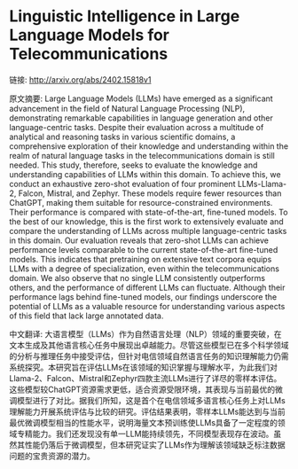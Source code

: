 # Linguistic Intelligence in Large Language Models for Telecommunications

链接: http://arxiv.org/abs/2402.15818v1

原文摘要:
Large Language Models (LLMs) have emerged as a significant advancement in the
field of Natural Language Processing (NLP), demonstrating remarkable
capabilities in language generation and other language-centric tasks. Despite
their evaluation across a multitude of analytical and reasoning tasks in
various scientific domains, a comprehensive exploration of their knowledge and
understanding within the realm of natural language tasks in the
telecommunications domain is still needed. This study, therefore, seeks to
evaluate the knowledge and understanding capabilities of LLMs within this
domain. To achieve this, we conduct an exhaustive zero-shot evaluation of four
prominent LLMs-Llama-2, Falcon, Mistral, and Zephyr. These models require fewer
resources than ChatGPT, making them suitable for resource-constrained
environments. Their performance is compared with state-of-the-art, fine-tuned
models. To the best of our knowledge, this is the first work to extensively
evaluate and compare the understanding of LLMs across multiple language-centric
tasks in this domain. Our evaluation reveals that zero-shot LLMs can achieve
performance levels comparable to the current state-of-the-art fine-tuned
models. This indicates that pretraining on extensive text corpora equips LLMs
with a degree of specialization, even within the telecommunications domain. We
also observe that no single LLM consistently outperforms others, and the
performance of different LLMs can fluctuate. Although their performance lags
behind fine-tuned models, our findings underscore the potential of LLMs as a
valuable resource for understanding various aspects of this field that lack
large annotated data.

中文翻译:
大语言模型（LLMs）作为自然语言处理（NLP）领域的重要突破，在文本生成及其他语言核心任务中展现出卓越能力。尽管这些模型已在多个科学领域的分析与推理任务中接受评估，但针对电信领域自然语言任务的知识理解能力仍需系统探究。本研究旨在评估LLMs在该领域的知识掌握与理解水平，为此我们对Llama-2、Falcon、Mistral和Zephyr四款主流LLMs进行了详尽的零样本评估。这些模型较ChatGPT资源需求更低，适合资源受限环境，其表现与当前最优的微调模型进行了对比。据我们所知，这是首个在电信领域多语言核心任务上对LLMs理解能力开展系统评估与比较的研究。评估结果表明，零样本LLMs能达到与当前最优微调模型相当的性能水平，说明海量文本预训练使LLMs具备了一定程度的领域专精能力。我们还发现没有单一LLM能持续领先，不同模型表现存在波动。虽然其性能仍落后于微调模型，但本研究证实了LLMs作为理解该领域缺乏标注数据问题的宝贵资源的潜力。
